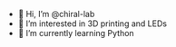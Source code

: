 - 👋 Hi, I’m @chiral-lab
- 👀 I’m interested in 3D printing and LEDs
- 🌱 I’m currently learning Python


<!---
chiral-lab/chiral-lab is a ✨ special ✨ repository because its `README.md` (this file) appears on your GitHub profile.
You can click the Preview link to take a look at your changes.
--->
